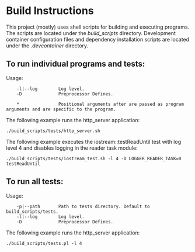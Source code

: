 # Build Instructions

This project (mostly) uses shell scripts for building and executing programs. The scripts are located under the <i>build_scripts</i> directory. Development container configuration files and dependency installation scripts are located under the <i>.devcontainer</i> directory. 

## To run individual programs and tests: 
Usage:
```
	-l|--log        Log level.
	-D              Preprocessor Defines.

    *               Positional arguments after are passed as program arguments and are specific to the program.
```

The following example runs the http_server application:

 ```./build_scripts/tests/http_server.sh```

The following example executes the iostream::testReadUntil test with log level 4 and disables logging in the reader task module:

 ```./build_scripts/tests/iostream_test.sh -l 4 -D LOGGER_READER_TASK=0 testReadUntil```

## To run all tests: 
Usage:
```
	-p|--path       Path to tests directory. Default to build_scripts/tests.
	-l|--log        Log level.
	-D              Preprocessor Defines.
```

The following example runs the http_server application:

```./build_scripts/tests.pl -l 4```
